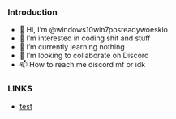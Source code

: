 ### Introduction

- 👋 Hi, I’m @windows10win7posreadywoeskio
- 👀 I’m interested in coding shit and stuff
- 🌱 I’m currently learning nothing
- 💞️ I’m looking to collaborate on Discord
- 📫 How to reach me discord mf or idk

### LINKS

- [test](https://discord.gg/CXgejHy9Rp)

<!---
windows10win7posreadywoeskio/windows10win7posreadywoeskio is a ✨ special ✨ repository because its `README.md` (this file) appears on your GitHub profile.
You can click the Preview link to take a look at your changes.
--->
